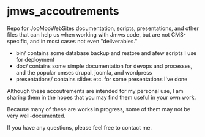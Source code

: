 # jmws_accoutrements

Repo for JooMooWebSites documentation, scripts, presentations, and other files that can help us when working with Jmws code, but are not CMS-specific, and in most cases not even "deliverables."

* bin/ contains some database backup and restore and afew scripts I use for deployment
* doc/ contains some simple documentation for devops and processes, and the popular cmses drupal, joomla, and wordpress
* presentations/ contains slides etc. for some presentations I've done

Although these accoutrements are intended for my personal use, I am sharing them in the hopes that you may find them useful in your own work.

Because many of these are works in progress, some of them may not be very well-documented.

If you have any questions, please feel free to contact me.


